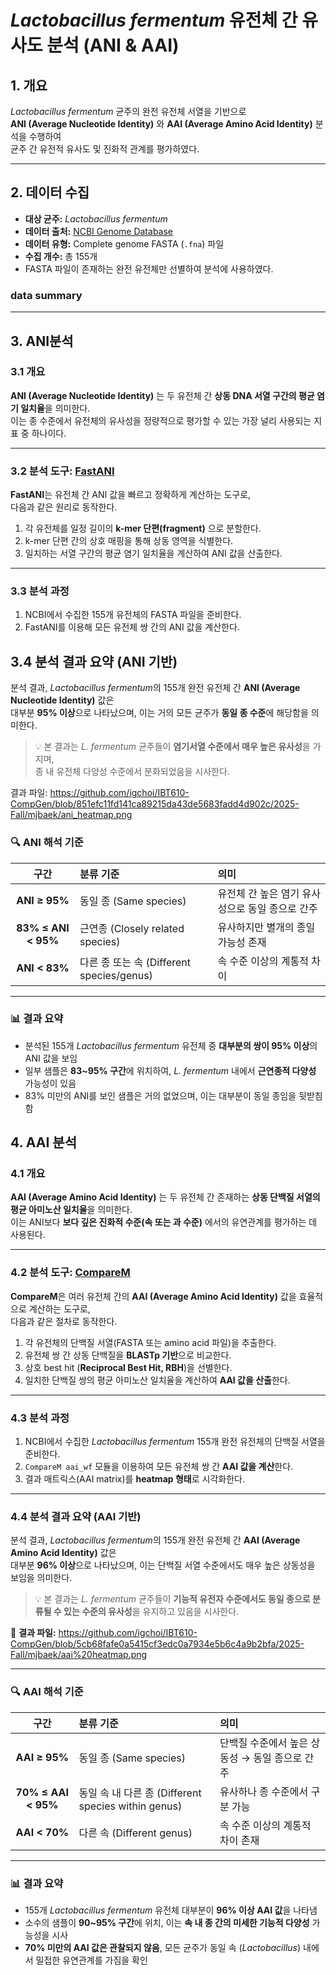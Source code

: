 # *Lactobacillus fermentum* 유전체 간 유사도 분석 (ANI & AAI)

## 1. 개요
*Lactobacillus fermentum* 균주의 완전 유전체 서열을 기반으로  
**ANI (Average Nucleotide Identity)** 와 **AAI (Average Amino Acid Identity)** 분석을 수행하여  
균주 간 유전적 유사도 및 진화적 관계를 평가하였다.

---

## 2. 데이터 수집

- **대상 균주:** *Lactobacillus fermentum*  
- **데이터 출처:** [NCBI Genome Database](https://www.ncbi.nlm.nih.gov/genome/)  
- **데이터 유형:** Complete genome FASTA (`.fna`) 파일  
- **수집 개수:** 총 155개  
- FASTA 파일이 존재하는 완전 유전체만 선별하여 분석에 사용하였다.

### data summary

---

## 3. ANI분석

### 3.1 개요  
**ANI (Average Nucleotide Identity)** 는 두 유전체 간 **상동 DNA 서열 구간의 평균 염기 일치율**을 의미한다.  
이는 종 수준에서 유전체의 유사성을 정량적으로 평가할 수 있는 가장 널리 사용되는 지표 중 하나이다.

---

### 3.2 분석 도구: [FastANI](https://github.com/ParBLiSS/FastANI)
**FastANI**는 유전체 간 ANI 값을 빠르고 정확하게 계산하는 도구로,  
다음과 같은 원리로 동작한다.

1. 각 유전체를 일정 길이의 **k-mer 단편(fragment)** 으로 분할한다.  
2. k-mer 단편 간의 상호 매핑을 통해 상동 영역을 식별한다.  
3. 일치하는 서열 구간의 평균 염기 일치율을 계산하여 ANI 값을 산출한다.  

---

### 3.3 분석 과정

1. NCBI에서 수집한 155개 유전체의 FASTA 파일을 준비한다.  
2. FastANI를 이용해 모든 유전체 쌍 간의 ANI 값을 계산한다.  


## 3.4 분석 결과 요약 (ANI 기반)

분석 결과, *Lactobacillus fermentum*의 155개 완전 유전체 간 **ANI (Average Nucleotide Identity)** 값은  
대부분 **95% 이상**으로 나타났으며, 이는 거의 모든 균주가 **동일 종 수준**에 해당함을 의미한다.  

> 💡 본 결과는 *L. fermentum* 균주들이 **염기서열 수준에서 매우 높은 유사성**을 가지며,  
> 종 내 유전체 다양성 수준에서 분화되었음을 시사한다.

결과 파일: https://github.com/igchoi/IBT610-CompGen/blob/851efc11fd141ca89215da43de5683fadd4d902c/2025-Fall/mjbaek/ani_heatmap.png

### 🔍 ANI 해석 기준

| 구간 | 분류 기준 | 의미 |
|:-----:|:-----------|:------|
| **ANI ≥ 95%** | 동일 종 (Same species) | 유전체 간 높은 염기 유사성으로 동일 종으로 간주 |
| **83% ≤ ANI < 95%** | 근연종 (Closely related species) | 유사하지만 별개의 종일 가능성 존재 |
| **ANI < 83%** | 다른 종 또는 속 (Different species/genus) | 속 수준 이상의 계통적 차이 |

---

### 📊 결과 요약 
- 분석된 155개 *Lactobacillus fermentum* 유전체 중 **대부분의 쌍이 95% 이상**의 ANI 값을 보임  
- 일부 샘플은 **83~95% 구간**에 위치하여, *L. fermentum* 내에서 **근연종적 다양성** 가능성이 있음  
- 83% 미만의 ANI를 보인 샘플은 거의 없었으며, 이는 대부분이 동일 종임을 뒷받침함  


## 4. AAI 분석  

### 4.1 개요  
**AAI (Average Amino Acid Identity)** 는 두 유전체 간 존재하는 **상동 단백질 서열의 평균 아미노산 일치율**을 의미한다.  
이는 ANI보다 **보다 깊은 진화적 수준(속 또는 과 수준)** 에서의 유연관계를 평가하는 데 사용된다.  


---

### 4.2 분석 도구: [CompareM](https://github.com/dparks1134/CompareM)  
**CompareM**은 여러 유전체 간의 **AAI (Average Amino Acid Identity)** 값을 효율적으로 계산하는 도구로,  
다음과 같은 절차로 동작한다.

1. 각 유전체의 단백질 서열(FASTA 또는 amino acid 파일)을 추출한다.  
2. 유전체 쌍 간 상동 단백질을 **BLASTp 기반**으로 비교한다.  
3. 상호 best hit (**Reciprocal Best Hit, RBH**)을 선별한다.  
4. 일치한 단백질 쌍의 평균 아미노산 일치율을 계산하여 **AAI 값을 산출**한다.  

---

### 4.3 분석 과정  

1. NCBI에서 수집한 *Lactobacillus fermentum* 155개 완전 유전체의 단백질 서열을 준비한다.  
2. `CompareM aai_wf` 모듈을 이용하여 모든 유전체 쌍 간 **AAI 값을 계산**한다.  
3. 결과 매트릭스(AAI matrix)를 **heatmap 형태**로 시각화한다.  

---

### 4.4 분석 결과 요약 (AAI 기반)  

분석 결과, *Lactobacillus fermentum*의 155개 완전 유전체 간 **AAI (Average Amino Acid Identity)** 값은  
대부분 **96% 이상**으로 나타났으며, 이는 단백질 서열 수준에서도 매우 높은 상동성을 보임을 의미한다.  

> 💡 본 결과는 *L. fermentum* 균주들이 **기능적 유전자 수준에서도 동일 종으로 분류될 수 있는 수준의 유사성**을 유지하고 있음을 시사한다.

📁 **결과 파일:** https://github.com/igchoi/IBT610-CompGen/blob/5cb68fafe0a5415cf3edc0a7934e5b6c4a9b2bfa/2025-Fall/mjbaek/aai%20heatmap.png

---

### 🔍 AAI 해석 기준  

| 구간 | 분류 기준 | 의미 |
|:-----:|:-----------|:------|
| **AAI ≥ 95%** | 동일 종 (Same species) | 단백질 수준에서 높은 상동성 → 동일 종으로 간주 |
| **70% ≤ AAI < 95%** | 동일 속 내 다른 종 (Different species within genus) | 유사하나 종 수준에서 구분 가능 |
| **AAI < 70%** | 다른 속 (Different genus) | 속 수준 이상의 계통적 차이 존재 |

---

### 📊 결과 요약  

- 155개 *Lactobacillus fermentum* 유전체 대부분이 **96% 이상 AAI 값**을 나타냄  
- 소수의 샘플이 **90~95% 구간**에 위치, 이는 **속 내 종 간의 미세한 기능적 다양성** 가능성을 시사  
- **70% 미만의 AAI 값은 관찰되지 않음**, 모든 균주가 동일 속 (*Lactobacillus*) 내에서 밀접한 유연관계를 가짐을 확인  






